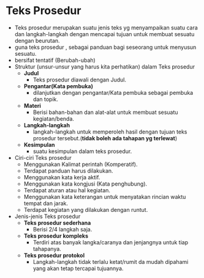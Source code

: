 # Teks Prosedur

- Teks prosedur merupakan suatu jenis teks yg menyampaikan suatu cara dan langkah-langkah dengan mencapai tujuan untuk membuat sesuatu dengan beurutan.
- guna teks prosedur , sebagai panduan bagi seseorang untuk menyusun sesuatu.
- bersifat tentatif (Berubah-ubah)
- Struktur (unsur-unsur yang harus kita perhatikan) dalam Teks prosedur
	- **Judul**
		- Teks prosedur diawali dengan Judul.
	- **Pengantar(Kata pembuka)**
		- dilanjutkan dengan pengantar/Kata pembuka sebagai pembuka dan topik.
	- **Materi**
		- Berisi bahan-bahan dan alat-alat untuk membuat sesuatu kegiatan/benda.
	- **Langkah-langkah**
		- langkah-langkah untuk memperoleh hasil dengan tujuan teks prosedur tersebut.(**tidak boleh ada tahapan yg terlewat**)
	- **Kesimpulan**
		- suatu kesimpulan dalam teks prosedur.
- Ciri-ciri Teks prosedur
	- Menggunakan Kalimat perintah (Komperatif).
	- Terdapat panduan harus dilakukan.
	- Menggunakan kata kerja aktif.
	- Menggunakan kata kongjusi (Kata penghubung).
	- Terdapat aturan atau hal kegiatan.
	- Menggunakan kata keterangan untuk menyatakan rincian waktu tempat dan jarak.
	- Terdapat kegiatan yang dilakukan dengan runtut.
- Jenis-jenis Teks prosedur
	- **Teks prosedur sederhana**
		- Berisi 2/4 langkah saja.
	- **Teks prosedur kompleks**
		- Terdiri atas banyak langka/caranya dan jenjangnya untuk tiap tahapanya.
	- **Teks prosedur protokol**
		- Langkah-langkah tidak terlalu ketat/rumit da mudah dipahami yang akan tetap tercapai tujuannya.